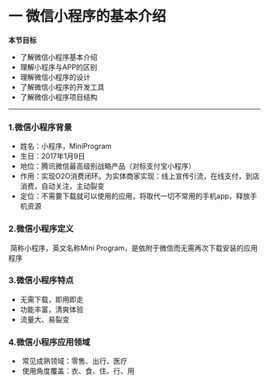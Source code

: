 # 一 微信小程序的基本介绍

**本节目标**

- 了解微信小程序基本介绍
- 理解小程序与APP的区别
- 理解微信小程序的设计
- 了解微信小程序的开发工具
- 了解微信小程序项目结构

---

### 1.微信小程序背景

- 姓名：小程序，MiniProgram
- 生日：2017年1月9日
- 地位：腾讯微信最高级别战略产品（对标支付宝小程序）
- 作用：实现O2O消费闭环。为实体商家实现：线上宣传引流，在线支付，到店消费，自动关注，主动裂变
- 定位：不需要下载就可以使用的应用，将取代一切不常用的手机app，释放手机资源

### 2.微信小程序定义

​	简称小程序，英文名称Mini Program，是依附于微信而无需再次下载安装的应用程序

### 3.微信小程序特点

- 无需下载，即用即走
- 功能丰富，清爽体验
- 流量大、易裂变

### 4.微信小程序应用领域

- ​	常见成熟领域：零售、出行、医疗
- ​	使用角度覆盖：衣、食、住、行、用